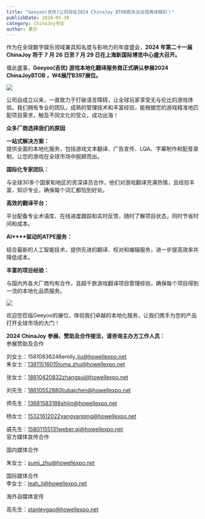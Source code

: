 ```yaml
---
title: "Geeyoo(吉优)公司将在2024 ChinaJoy BTOB商务洽谈馆再续精彩！"
publishDate: 2024-05-30
category: ChinaJoy专区
author: 莱尔
---
```


作为在全球数字娱乐领域兼具知名度与影响力的年度盛会，**2024 年第二十一届ChinaJoy 将于** **7** **月 26 日至 7 月 29 日在上海新国际博览中心盛大召开。**

值此盛事，**Geeyoo(吉优) 游戏本地化翻译服务商正式确认参展2024 ChinaJoyBTOB ，W4展厅B397展位。** 

![](https://ec-net-1251389766.cos.ap-shanghai.myqcloud.com/wp-content/uploads/2024/05/20240530102853993.jpg)

公司自成立以来，一直致力于打破语言障碍，让全球玩家享受无与伦比的游戏体验。我们拥有专业的团队，成熟的管理技术和丰富经验，能根据您的游戏精准地匹配项目需求，触及不同文化的受众，成功出海！

**众多厂商选择我们的原因**

**一站式解决方案：**  
提供全面的本地化服务，包括游戏文本翻译、广告宣传、LQA、字幕制作和配音录制，让您的游戏在全球市场中脱颖而出。

**国际化专家团队：**

与全球30多个国家和地区的资深译员合作，他们对游戏翻译充满热情，且经验丰富，知识专业，确保每个词汇都恰到好处。

**高效的翻译平台：**

平台配备专业术语库、在线进度跟踪和实时反馈，随时了解项目状态，同时节省时间和成本。

**AI****驱动的ATPE服务：**

结合最新的人工智能技术，提供先进的翻译、校对和编辑服务，进一步提高效率并降低成本。

**丰富的项目经验：**

与国内外各大厂商均有合作，且超千款游戏翻译项目管理经验，确保每个项目得到一流的本地化品质服务。

![](https://ec-net-1251389766.cos.ap-shanghai.myqcloud.com/wp-content/uploads/2024/05/20240530102907667.jpg)

欢迎您莅临Geeyoo的展位，体验我们卓越的本地化服务，让我们携手为您的产品打开全球市场的大门！

**2024 ChinaJoy** **参展、赞助及合作接洽，请咨询主办方工作人员：**  
参展赞助及合作

刘女士：15810836246emily\_liu@howellexpo.net  
朱女士：13811516015toma.zhu@howellexpo.net

张女士：18810420832zhangsui@howellexpo.net

刘先生：18610552880liubaichen@howellexpo.net

师先生：13681583188shijin@howellexpo.net

杨女士：15321612022yangyanping@howellexpo.net

戚先生：15801155131weber.qi@howellexpo.net  
官方媒体宣传合作

国内媒体合作

朱女士：[sumi\_zhu@howellexpo.net](mailto:sumi_zhu@howellexpo.net)

国际媒体合作  
李女士：[leah\_li@howellexpo.net](mailto:leah_li@howellexpo.net)

海外自媒体宣传

高先生：stanleygao@howellexpo.net
